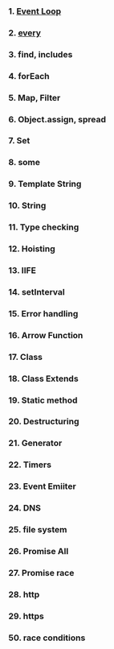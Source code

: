 ### 1. [Event Loop](https://github.com/vullro/Til/blob/master/Nodejs/01.eventLoop.md)

### 2. [every](https://github.com/vullro/Til/blob/master/Nodejs/02.every.md)

### 3. find, includes

### 4. forEach

### 5. Map, Filter

### 6. Object.assign, spread

### 7. Set

### 8. some

### 9. Template String

### 10. String

### 11. Type checking

### 12. Hoisting

### 13. IIFE

### 14. setInterval

### 15. Error handling

### 16. Arrow Function

### 17. Class

### 18. Class Extends

### 19. Static method

### 20. Destructuring

### 21. Generator

### 22. Timers

### 23. Event Emiiter

### 24. DNS

### 25. file system

### 26. Promise All

### 27. Promise race

### 28. http

### 29. https

### 50. race conditions
